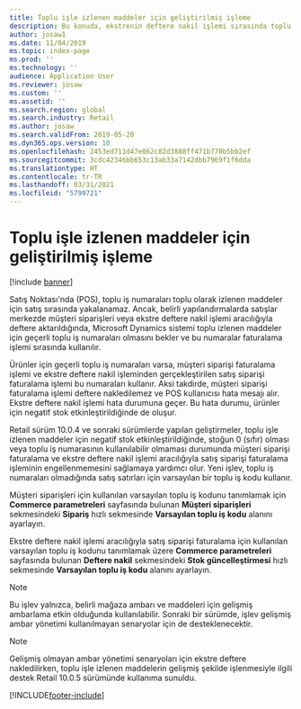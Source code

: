 ```yaml
---
title: Toplu işle izlenen maddeler için geliştirilmiş işleme
description: Bu konuda, ekstrenin deftere nakil işlemi sırasında toplu olarak izlenen maddeler için toplu işlerin işlenmesine yönelik yapılan geliştirmeler açıklanmaktadır.
author: josaw1
ms.date: 11/04/2019
ms.topic: index-page
ms.prod: ''
ms.technology: ''
audience: Application User
ms.reviewer: josaw
ms.custom: ''
ms.assetid: ''
ms.search.region: global
ms.search.industry: Retail
ms.author: josaw
ms.search.validFrom: 2019-05-28
ms.dyn365.ops.version: 10
ms.openlocfilehash: 2453ed711d47e062c82d3888ff471b770b5bb2ef
ms.sourcegitcommit: 3cdc42346bb653c13ab33a7142dbb7969f1f6dda
ms.translationtype: HT
ms.contentlocale: tr-TR
ms.lasthandoff: 03/31/2021
ms.locfileid: "5799721"
---
```

# <a name="improved-handling-of-batch-tracked-items"></a>Toplu işle izlenen maddeler için geliştirilmiş işleme


[!include [banner](includes/banner.md)]


Satış Noktası'nda (POS), toplu iş numaraları toplu olarak izlenen maddeler için satış sırasında yakalanamaz. Ancak, belirli yapılandırmalarda satışlar merkezde müşteri siparişleri veya ekstre deftere nakil işlemi aracılığıyla deftere aktarıldığında, Microsoft Dynamics sistemi toplu izlenen maddeler için geçerli toplu iş numaraları olmasını bekler ve bu numaralar faturalama işlemi sırasında kullanılır.

Ürünler için geçerli toplu iş numaraları varsa, müşteri siparişi faturalama işlemi ve ekstre deftere nakil işleminden gerçekleştirilen satış siparişi faturalama işlemi bu numaraları kullanır. Aksi takdirde, müşteri siparişi faturalama işlemi deftere nakledilemez ve POS kullanıcısı hata mesajı alır. Ekstre deftere nakil işlemi hata durumuna geçer. Bu hata durumu, ürünler için negatif stok etkinleştirildiğinde de oluşur.

Retail sürüm 10.0.4 ve sonraki sürümlerde yapılan geliştirmeler, toplu işle izlenen maddeler için negatif stok etkinleştirildiğinde, stoğun 0 (sıfır) olması veya toplu iş numarasının kullanılabilir olmaması durumunda müşteri siparişi faturalama ve ekstre deftere nakil işlemi aracılığıyla satış siparişi faturalama işleminin engellenmemesini sağlamaya yardımcı olur. Yeni işlev, toplu iş numaraları olmadığında satış satırları için varsayılan bir toplu iş kodu kullanır.

Müşteri siparişleri için kullanılan varsayılan toplu iş kodunu tanımlamak için **Commerce parametreleri** sayfasında bulunan **Müşteri siparişleri** sekmesindeki **Sipariş** hızlı sekmesinde **Varsayılan toplu iş kodu** alanını ayarlayın.

Ekstre deftere nakil işlemi aracılığıyla satış siparişi faturalama için kullanılan varsayılan toplu iş kodunu tanımlamak üzere **Commerce parametreleri** sayfasında bulunan **Deftere nakil** sekmesindeki **Stok güncelleştirmesi** hızlı sekmesinde **Varsayılan toplu iş kodu** alanını ayarlayın.

> [!NOTE]
> Bu işlev yalnızca, belirli mağaza ambarı ve maddeleri için gelişmiş ambarlama etkin olduğunda kullanılabilir. Sonraki bir sürümde, işlev gelişmiş ambar yönetimi kullanılmayan senaryolar için de desteklenecektir.

> [!NOTE]
> Gelişmiş olmayan ambar yönetimi senaryoları için ekstre deftere nakledilirken, toplu işle izlenen maddelerin gelişmiş şekilde işlenmesiyle ilgili destek Retail 10.0.5 sürümünde kullanıma sunuldu.


[!INCLUDE[footer-include](../includes/footer-banner.md)]